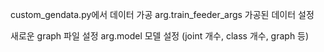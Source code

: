 

custom_gendata.py에서 데이터 가공
arg.train_feeder_args 가공된 데이터 설정

새로운 graph 파일 설정
arg.model 모델 설정 (joint 개수, class 개수, graph 등)


